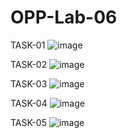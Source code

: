 # OPP-Lab-06

TASK-01
![image](https://github.com/user-attachments/assets/f6c33a4a-3d93-44c3-8447-8da6fb457a49)

TASK-02
![image](https://github.com/user-attachments/assets/1c434a09-65a3-43fc-bfc3-6f20f943b2ea)

TASK-03
![image](https://github.com/user-attachments/assets/1464f136-89ed-46fd-b1e5-adaaafa2e1d1)

TASK-04
![image](https://github.com/user-attachments/assets/89165a93-1d72-48c4-8e28-a25f3f89c40a)

TASK-05
![image](https://github.com/user-attachments/assets/dbac334b-ee1f-4b8d-a1e3-3bf851cc799e)
